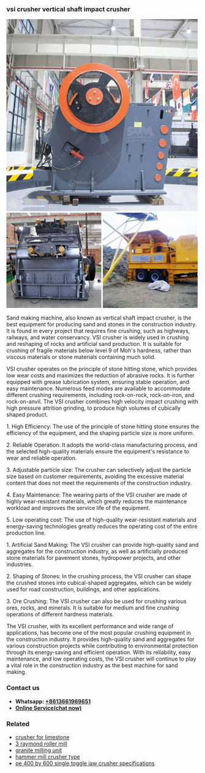 <h3>vsi crusher vertical shaft impact crusher</h3><img src='1706767748.jpg' alt=''><p>Sand making machine, also known as vertical shaft impact crusher, is the best equipment for producing sand and stones in the construction industry. It is found in every project that requires fine crushing, such as highways, railways, and water conservancy. VSI crusher is widely used in crushing and reshaping of rocks and artificial sand production. It is suitable for crushing of fragile materials below level 9 of Moh's hardness, rather than viscous materials or stone materials containing much solid.</p><p>VSI crusher operates on the principle of stone hitting stone, which provides low wear costs and maximizes the reduction of abrasive rocks. It is further equipped with grease lubrication system, ensuring stable operation, and easy maintenance. Numerous feed modes are available to accommodate different crushing requirements, including rock-on-rock, rock-on-iron, and rock-on-anvil. The VSI crusher combines high velocity impact crushing with high pressure attrition grinding, to produce high volumes of cubically shaped product.</p><p>1. High Efficiency: The use of the principle of stone hitting stone ensures the efficiency of the equipment, and the shaping particle size is more uniform.</p><p>2. Reliable Operation: It adopts the world-class manufacturing process, and the selected high-quality materials ensure the equipment's resistance to wear and reliable operation.</p><p>3. Adjustable particle size: The crusher can selectively adjust the particle size based on customer requirements, avoiding the excessive material content that does not meet the requirements of the construction industry.</p><p>4. Easy Maintenance: The wearing parts of the VSI crusher are made of highly wear-resistant materials, which greatly reduces the maintenance workload and improves the service life of the equipment.</p><p>5. Low operating cost: The use of high-quality wear-resistant materials and energy-saving technologies greatly reduces the operating cost of the entire production line.</p><p>1. Artificial Sand Making: The VSI crusher can provide high-quality sand and aggregates for the construction industry, as well as artificially produced stone materials for pavement stones, hydropower projects, and other industries.</p><p>2. Shaping of Stones: In the crushing process, the VSI crusher can shape the crushed stones into cubical-shaped aggregates, which can be widely used for road construction, buildings, and other applications.</p><p>3. Ore Crushing: The VSI crusher can also be used for crushing various ores, rocks, and minerals. It is suitable for medium and fine crushing operations of different hardness materials.</p><p>The VSI crusher, with its excellent performance and wide range of applications, has become one of the most popular crushing equipment in the construction industry. It provides high-quality sand and aggregates for various construction projects while contributing to environmental protection through its energy-saving and efficient operation. With its reliability, easy maintenance, and low operating costs, the VSI crusher will continue to play a vital role in the construction industry as the best machine for sand making.</p><h3>Contact us</h3><ul><li><strong>Whatsapp:&nbsp;<a href="https://wa.me/8613661969651">+8613661969651</a></strong></li><li><a href="https://swt.shibang-china.com/?git&amp;zhl&amp;vsi crusher vertical shaft impact crusher"><strong>Online Service(chat now)</strong></a></li></ul><h3>Related</h3><ul><li><a href='crusher for limestone.md'>crusher for limestone</a></li><li><a href='3 raymond roller mill.md'>3 raymond roller mill</a></li><li><a href='granite milling unit.md'>granite milling unit</a></li><li><a href='hammer mill crusher type.md'>hammer mill crusher type</a></li><li><a href='pe 400 by 600 single toggle jaw crusher specifications.md'>pe 400 by 600 single toggle jaw crusher specifications</a></li></ul>